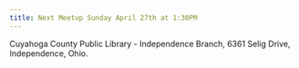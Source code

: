 ```yaml
---
title: Next Meetup Sunday April 27th at 1:30PM
---
```


Cuyahoga County Public
Library - Independence Branch, 6361
Selig Drive, Independence, Ohio.